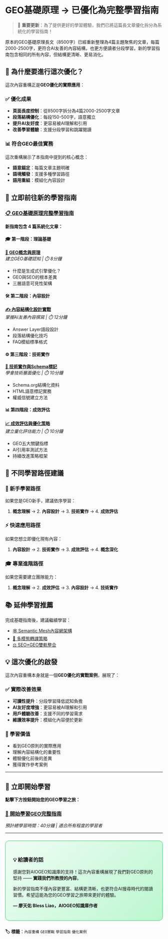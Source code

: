 # GEO基礎原理 → 已優化為完整學習指南

> 📢 **重要更新**：為了提供更好的學習體驗，我們已將這篇長文章優化拆分為系統化的學習指南！

<section class="summary">
原本的GEO基礎原理長文（8500字）已經重新整理為4篇主題聚焦的文章，每篇2000-2500字，更符合AI友善的內容結構，也更方便讀者分段學習。新的學習指南包含相同的所有內容，但結構更清晰、更易消化。
</section>

## 🎯 為什麼要進行這次優化？

這次內容重構正是**GEO優化的實際應用**：

### ✅ 優化成果
- **頁面長度控制**：從8500字拆分為4篇2000-2500字文章
- **段落結構優化**：每段150-500字，語意獨立
- **提升AI友好度**：更容易被AI理解和引用
- **改善學習體驗**：支援分段學習和跳躍閱讀

### 📊 符合GEO最佳實務
這次重構展示了本指南中提到的核心概念：
- **語意錨定**：每篇文章主題明確
- **語境觸發**：支援多種學習路徑
- **語用重組**：模組化內容設計

## 🚀 立即前往新的學習指南

### [📋 **GEO基礎原理完整學習指南**](geo-fundamentals-index.md)

**新指南包含 4 篇系統化文章：**

#### 🎓 第一階段：理論基礎
**[📖 GEO概念與原理](geo-fundamentals-overview.md)**  
*建立GEO基礎認知 | ⏱️ 8分鐘*
- 什麼是生成式引擎優化？
- GEO與SEO的根本差異  
- 三層語意可見性架構

#### 🛠️ 第二階段：內容設計
**[✍️ 內容結構化設計實戰](geo-fundamentals-content-design.md)**  
*掌握AI友善內容撰寫 | ⏱️ 12分鐘*
- Answer Layer語段設計
- 段落結構優化技巧
- FAQ模組標準格式

#### ⚙️ 第三階段：技術實作
**[🔧 技術實作與Schema標記](geo-fundamentals-technical.md)**  
*學會技術層面優化 | ⏱️ 10分鐘*
- Schema.org結構化資料
- HTML語意標記實務
- 權威信號建立方法

#### 📊 第四階段：成效評估
**[📈 成效評估與優化策略](geo-fundamentals-measurement.md)**  
*建立量化評估能力 | ⏱️ 10分鐘*
- GEO五大關鍵指標
- AI引用率測試方法
- 持續改進策略框架

## 🎯 不同學習路徑建議

### 🌱 新手學習路徑
如果您是GEO新手，建議依序學習：
1. **概念理解** → 2. **內容設計** → 3. **技術實作** → 4. **成效評估**

### ⚡ 快速應用路徑  
如果您想立即優化現有內容：
1. **內容設計** → 2. **技術實作** → 3. **成效評估** → 4. **概念深化**

### 🎓 專業進階路徑
如果您需要建立團隊能力：
1. **概念理解** → 2. **成效評估** → 3. **內容設計** → 4. **技術實作**

## 📚 延伸學習推薦

完成基礎指南後，建議繼續學習：

- [🕸️ Semantic Mesh內容網架構](semantic-mesh.md)
- [🎨 多模態轉譯策略](multimodal-optimization.md)  
- [⚖️ SEO×GEO雙軌整合](seo-geo-integration.md)

## 💡 這次優化的啟發

這次內容重構本身就是一個**GEO優化的實戰案例**，展現了：

### ✅ 實際改善效果
- **可讀性提升**：分段學習降低認知負擔
- **AI友好度增強**：更容易被AI理解和引用
- **用戶體驗改善**：支援不同的學習需求
- **維護效率提升**：模組化內容便於更新

### 📖 學習價值
- 看到GEO原則的實際應用
- 理解內容結構化的重要性
- 體驗優化前後的差異
- 獲得實作參考案例

---

## 🔗 立即開始學習

**點擊下方按鈕開始您的GEO學習之旅：**

### [🚀 **開始學習GEO完整指南**](geo-fundamentals-index.md)

*預計總學習時間：40分鐘 | 適合所有程度的學習者*

---

<div style="background: linear-gradient(135deg, #f0fdf4 0%, #bbf7d0 100%); border: 1px solid #22c55e; border-radius: 12px; padding: 24px; margin: 24px 0;">

### 💡 給讀者的話

感謝您對AIOGEO知識庫的支持！這次內容重構展現了我們對GEO原則的堅持 —— **實踐我們所教授的內容**。

新的學習指南不僅內容更豐富、結構更清晰，也更符合AI搜尋時代的閱讀習慣。希望這能為您的GEO學習之旅帶來更好的體驗。

**— 廖天佑 Bless Liao，AIOGEO知識庫作者**

</div>

**🏷️ 標籤**：`內容重構` `GEO實戰` `學習指南` `優化案例`
